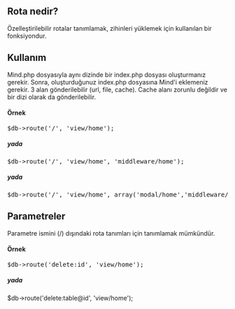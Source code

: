 <h2>Rota nedir?</h2>
Özelleştirilebilir rotalar tanımlamak, zihinleri yüklemek için kullanılan bir fonksiyondur.
<h2>Kullanım</h2>
Mind.php dosyasıyla aynı dizinde bir index.php dosyası oluşturmanız gerekir. Sonra, oluşturduğunuz index.php dosyasına Mind'i eklemeniz gerekir. 3 alan gönderilebilir (url, file, cache). Cache alanı zorunlu değildir ve bir dizi olarak da gönderilebilir.
<h4>Örnek</h4>

<pre>
$db->route('/', 'view/home');
</pre>

<h5>yada</h5>

<pre>
$db->route('/', 'view/home', 'middleware/home');
</pre>

<h5>yada</h5>

<pre>
$db->route('/', 'view/home', array('modal/home','middleware/home');
</pre>

<h2>Parametreler</h2>
Parametre ismini (/) dışındaki rota tanımları için tanımlamak mümkündür.
<h4>Örnek</h4>

<pre>
$db->route('delete:id', 'view/home');
</pre>

<h5>yada</h5>

$db->route('delete:table@id', 'view/home');